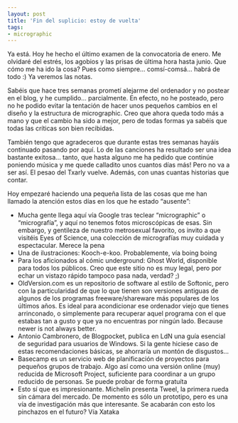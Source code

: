 ```yaml
---
layout: post
title: 'Fin del suplicio: estoy de vuelta'
tags:
- micrographic
---
```

Ya está. Hoy he hecho el último examen de la convocatoria de enero. Me olvidaré del estrés, los agobios y las prisas de última hora hasta junio. Que cómo me ha ido la cosa? Pues como siempre… comsí-comsá… habrá de todo :) Ya veremos las notas.

<!--more-->

Sabéis que hace tres semanas prometí alejarme del ordenador y no postear en el blog, y he cumplido… parcialmente. En efecto, no he posteado, pero no he podido evitar la tentación de hacer unos pequeños cambios en el diseño y la estructura de micrographic. Creo que ahora queda todo más a mano y que el cambio ha sido a mejor, pero de todas formas ya sabéis que todas las críticas son bien recibidas.

También tengo que agradeceros que durante estas tres semanas hayáis continuado pasando por aquí. Lo de las canciones ha resultado ser una idea bastante exitosa… tanto, que hasta alguno me ha pedido que continúe poniendo música y me quede calladito unos cuantos días más! Pero no va a ser así. El pesao del Txarly vuelve. Además, con unas cuantas historias que contar.

Hoy empezaré haciendo una pequeña lista de las cosas que me han llamado la atención estos días en los que he estado “ausente”:

* Mucha gente llega aquí vía Google tras teclear “micrographic” o “micrografía”, y aquí no tenemos fotos microscópicas de esas. Sin embargo, y gentileza de nuestro metrosexual favorito, os invito a que visitéis Eyes of Science, una colección de micrografías muy cuidada y espectacular. Merece la pena
* Una de ilustraciones: Kooch-e-koo. Probablemente, vía boing boing
* Para los aficionados al cómic underground: Ghost World, disponible para todos los públicos. Creo que este sitio no es muy legal, pero por echar un vistazo rápido tampoco pasa nada, verdad? ;)
* OldVersion.com es un repositorio de software al estilo de Softonic, pero con la particularidad de que lo que tienen son versiones antiguas de algunos de los programas freeware/shareware más populares de los últimos años. Es ideal para acondicionar ese ordenador viejo que tienes arrinconado, o simplemente para recuperar aquel programa con el que estabas tan a gusto y que ya no encuentras por ningún lado. Because newer is not always better.
* Antonio Cambronero, de Blogpocket, publica en LdN una guía esencial de seguridad para usuarios de Windows. Si la gente hiciese caso de estas recomendaciones básicas, se ahorraría un montón de disgustos…
* Basecamp es un servicio web de planificación de proyectos para pequeños grupos de trabajo. Algo así como una versión online (muy) reducida de Microsoft Project, suficiente para coordinar a un grupo reducido de personas. Se puede probar de forma gratuíta
* Esto sí que es impresionante. Michelin presenta Tweel, la primera rueda sin cámara del mercado. De momento es sólo un prototipo, pero es una vía de investigación más que interesante. Se acabarán con esto los pinchazos en el futuro? Vía Xataka
